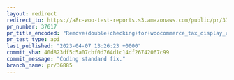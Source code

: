 ```yaml
---
layout: redirect
redirect_to: https://a8c-woo-test-reports.s3.amazonaws.com/public/pr/37617/api/index.html
pr_number: 37617
pr_title_encoded: "Remove+double+checking+for+woocommerce_tax_display_cart+filter"
pr_test_type: api
last_published: "2023-04-07 13:26:23 +0000"
commit_sha: 40d823df5c5a07cbf0d764d1c14df26742067c99
commit_message: "Coding standard fix."
branch_name: pr/36885
---
```

